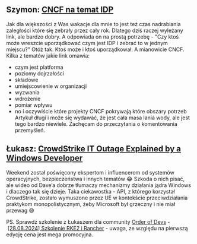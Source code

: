 
## Szymon: [CNCF na temat IDP](https://tag-app-delivery.cncf.io/whitepapers/platforms/)
Jak dla większości z Was wakacje dla mnie to jest też czas nadrabiania zaległości które się zebrały przez cały rok. Dlatego dziś raczej wyleżany link, ale bardzo dobry.
A odpowiada on na prostą potrzebę - "Czy ktoś może wreszcie uporządkować czym jest IDP i zebrać to w jednym miejscu?" Otóż tak. Ktoś może i ktoś uporządkował. A mianowicie CNCF.
Kilka z tematów jakie link omawia:
- czym jest platforma
- poziomy dojrzałości
- składowe
- umiejscowienie w organizacji
- wyzwania
- wdrożenie
- pomiar wpływu
- no i oczywiście które projekty CNCF pokrywają które obszary potrzeb
Artykuł długi i może się wydawać, że jest cała masa lania wody, ale jest tego bardzo niewiele. Zachęcam do przeczytania o komentowania przemyśleń.

## Łukasz: [CrowdStrike IT Outage Explained by a Windows Developer](https://www.youtube.com/watch?v=wAzEJxOo1ts&ab_channel=Dave%27sGarage)
Weekend został poświęcony ekspertom i influencerom od systemów operacyjnych, bezpieczeństwa i innych tematów 😂 Szkoda o nich pisać, ale wideo od Dave’a dobrze tłumaczy mechanizmy działania jądra Windows i dlaczego tak się dzieje. Taka ciekawostka - API, z którego korzystał CrowdStrike, zostało wymuszone przez UE w kontekście przeciwdziałania praktykom monopolistycznym, żeby Microsoft był grzeczny i nie miał przewag 😅

PS. Sprawdź szkolenie z Łukaszem dla community [Order of Devs](https://discord.gg/tcuHtnBede) - [[28.08.2024] Szkolenie RKE2 i Rancher](https://app.easycart.pl/checkout/kaluznyio/szkolenie-rke2-i-rancher) - uwaga, ze względu na pierwszą edycję cena jest mega promocyjna.

